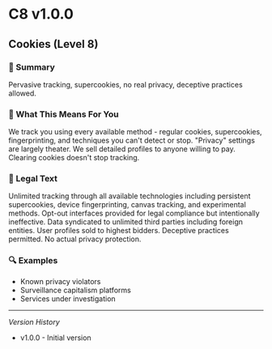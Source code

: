 # C8 v1.0.0

## Cookies (Level 8)

### 📌 Summary
Pervasive tracking, supercookies, no real privacy, deceptive practices allowed.

### 👤 What This Means For You
We track you using every available method - regular cookies, supercookies, fingerprinting, and techniques you can't detect or stop. "Privacy" settings are largely theater. We sell detailed profiles to anyone willing to pay. Clearing cookies doesn't stop tracking.

### 📜 Legal Text
Unlimited tracking through all available technologies including persistent supercookies, device fingerprinting, canvas tracking, and experimental methods. Opt-out interfaces provided for legal compliance but intentionally ineffective. Data syndicated to unlimited third parties including foreign entities. User profiles sold to highest bidders. Deceptive practices permitted. No actual privacy protection.

### 🔍 Examples
- Known privacy violators
- Surveillance capitalism platforms
- Services under investigation

---
*Version History*
- v1.0.0 - Initial version